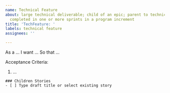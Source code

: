 ```yaml
---
name: Technical Feature
about: large technical deliverable; child of an epic; parent to technical stories;
  completed in one or more sprints in a program increment
title: 'TechFeature: '
labels: technical feature
assignees: ''

---
```


As a ...
I want ...
So that ...

Acceptance Criteria:
1. ...

```[tasklist]
### Children Stories
- [ ] Type draft title or select existing story
```
